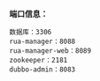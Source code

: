 **端口信息：**

    数据库：3306
    rua-manager：8088
    rua-manager-web：8089
    zookeeper：2181
    dubbo-admin：8083

